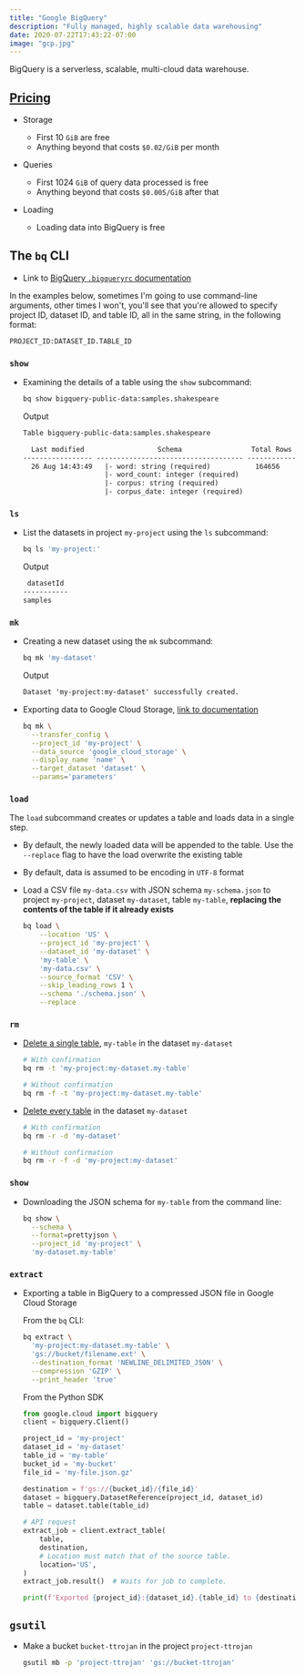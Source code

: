 ```yaml
---
title: "Google BigQuery"
description: "Fully managed, highly scalable data warehousing"
date: 2020-07-22T17:43:22-07:00
image: "gcp.jpg"
---
```


BigQuery is a serverless, scalable, multi-cloud data warehouse.

## [Pricing](https://cloud.google.com/bigquery/pricing)

* Storage
  * First 10 `GiB` are free
  * Anything beyond that costs `$0.02/GiB` per month

* Queries
  * First 1024 `GiB` of query data processed is free
  * Anything beyond that costs `$0.005/GiB` after that

* Loading
  * Loading data into BigQuery is free


## The `bq` CLI

* Link to [BigQuery `.bigqueryrc` documentation](https://cloud.google.com/bigquery/docs/bq-command-line-tool#setting_default_values_for_command-line_flags)


In the examples below, sometimes I'm going to use command-line arguments, other times I won't, you'll see that you're allowed to specify project ID, dataset ID, and table ID, all in the same string, in the following format:

```sh
PROJECT_ID:DATASET_ID.TABLE_ID
```

### `show`

* Examining the details of a table using the `show` subcommand:

  ```sh
  bq show bigquery-public-data:samples.shakespeare
  ```

  Output

  ```txt
  Table bigquery-public-data:samples.shakespeare

    Last modified                  Schema                 Total Rows   Total Bytes   Expiration
  ----------------- ------------------------------------ ------------ ------------- ------------
    26 Aug 14:43:49   |- word: string (required)           164656       6432064
                      |- word_count: integer (required)
                      |- corpus: string (required)
                      |- corpus_date: integer (required)
  ```

### `ls`

* List the datasets in project `my-project` using the `ls` subcommand:

  ```sh
  bq ls 'my-project:'
  ```

  Output

  ```txt
   datasetId
  -----------
  samples
  ```

### `mk`

* Creating a new dataset using the `mk` subcommand:

  ```sh
  bq mk 'my-dataset'
  ```

  Output

  ```txt
  Dataset 'my-project:my-dataset' successfully created.
  ```

* Exporting data to Google Cloud Storage, [link to documentation](https://cloud.google.com/bigquery-transfer/docs/cloud-storage-transfer#setting_up_a_cloud_storage_transfer)

  ```sh
  bq mk \
    --transfer_config \
    --project_id 'my-project' \
    --data_source 'google_cloud_storage' \
    --display_name 'name' \
    --target_dataset 'dataset' \
    --params='parameters'
  ```

### `load`

The `load` subcommand creates or updates a table and loads data in a single step.

* By default, the newly loaded data will be appended to the table. Use the `--replace` flag to have the load overwrite the existing table

* By default, data is assumed to be encoding in `UTF-8` format

* Load a CSV file `my-data.csv` with JSON schema `my-schema.json` to project `my-project`, dataset `my-dataset`, table `my-table`, **replacing the contents of the table if it already exists**

  ```sh
  bq load \
      --location 'US' \
      --project_id 'my-project' \
      --dataset_id 'my-dataset' \
      'my-table' \
      'my-data.csv' \
      --source_format 'CSV' \
      --skip_leading_rows 1 \
      --schema './schema.json' \
      --replace
  ```

### `rm`

* [Delete a single table](https://cloud.google.com/bigquery/docs/managing-tables#deleting_a_table), `my-table` in the dataset `my-dataset`

  ```sh
  # With confirmation
  bq rm -t 'my-project:my-dataset.my-table'

  # Without confirmation
  bq rm -f -t 'my-project:my-dataset.my-table'
  ```

* [Delete every table](https://cloud.google.com/bigquery/docs/managing-datasets#deleting_a_dataset) in the dataset `my-dataset`

  ```sh
  # With confirmation
  bq rm -r -d 'my-dataset'

  # Without confirmation
  bq rm -r -f -d 'my-project:my-dataset'
  ```

### `show`

* Downloading the JSON schema for `my-table` from the command line:

  ```sh
  bq show \
    --schema \
    --format=prettyjson \
    --project_id 'my-project' \
    'my-dataset.my-table'
  ```

### `extract`

* Exporting a table in BigQuery to a compressed JSON file in Google Cloud Storage

  From the `bq` CLI:

  ```sh
  bq extract \
    'my-project:my-dataset.my-table' \
    'gs://bucket/filename.ext' \
    --destination_format 'NEWLINE_DELIMITED_JSON' \
    --compression 'GZIP' \
    --print_header 'true'
  ```

  From the Python SDK

  ```py
  from google.cloud import bigquery
  client = bigquery.Client()

  project_id = 'my-project'
  dataset_id = 'my-dataset'
  table_id = 'my-table'
  bucket_id = 'my-bucket'
  file_id = 'my-file.json.gz'

  destination = f'gs://{bucket_id}/{file_id}'
  dataset = bigquery.DatasetReference(project_id, dataset_id)
  table = dataset.table(table_id)

  # API request
  extract_job = client.extract_table(
      table,
      destination,
      # Location must match that of the source table.
      location='US',
  ) 
  extract_job.result()  # Waits for job to complete.

  print(f'Exported {project_id}:{dataset_id}.{table_id} to {destination}') 
  ```

## `gsutil`

* Make a bucket `bucket-ttrojan` in the project `project-ttrojan`

  ```sh
  gsutil mb -p 'project-ttrojan' 'gs://bucket-ttrojan'
  ```



